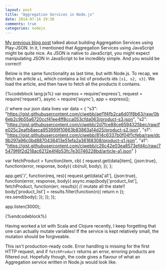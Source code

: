 ```yaml
---
layout: post
title: "Aggregation Services in Node.js"
date: 2014-07-16 19:30
comments: true
categories: nodejs
---
```


[My previous blog post][previous-blog] talked about building Aggregation Services using Play-JSON. In it, I mentioned that Aggregation Services using JavaScript might be quite nice. As JSON is native to JavaScript, you might expect manipulating JSON in JavaScript to be incredibly simple. And you would be correct!

Below is the same functionality as last time, but with Node.js. To recap, we fetch an article `a1`, which contains a list of products ids `[s1, s2, s3]`. We load the article, and then have to fetch all the products it contains.

{%codeblock lang:js%}
var express = require('express'),
    request = require('request'),
    async = require('async'),
    app = express();

// where our json data lives
var data = {
	"s3": "https://gist.githubusercontent.com/cjwebb/aef1f4fb2ca6d01f8b63/raw/0b6eb2c9b55a6720ccf41ee4ff8cca053cfda063/product-s3.json",
	"s2": "https://gist.githubusercontent.com/cjwebb/2d7fce88ce6594325bec/raw/fe025c2eafb8aeca953999f10663b83863a14d25/product-s2.json",
	"s1": "https://gist.githubusercontent.com/cjwebb/814c6337b0f04f1cfeba/raw/dc9b297a96c0bd8870436413e51efa2a36168308/product-s1.json",
	"a1": "https://gist.githubusercontent.com/cjwebb/c26c42e03ea8573efd4c/raw/75479f6f2d218ac6212e4f4b53fc7e30746228bd/article-a1.json"
}

var fetchProduct = function(item, cb) {
	request.get(data[item], {json:true}, function(error, response, body){
		cb(null, body);
	});
};

app.get('/', function(req, res){
	request.get(data['a1'], {json:true}, function(error, response, body){
		async.map(body['product_list'], fetchProduct, function(err, results){
			// mutate all the state!!	
			body['product_list'] = results.filter(function(n){ return n }); 	
			res.send(body);	
		});
	});
});

app.listen(3000);

{%endcodeblock%}

Having worked a lot with Scala and Clojure recently, I keep forgetting that one can actually mutate variables! If the service is kept relatively small, the mutation should be forgiveable.

This isn't production-ready code. Error handling is missing for the first HTTP request, and if `fetchProduct` returns an error, erroring products are filtered out. Hopefully though, the code gives a flavour of what an Aggregation service written in Node.js would look like. 

[previous-blog]: http://cjwebb.github.io/blog/2014/03/26/aggregation-service-using-play-json/

